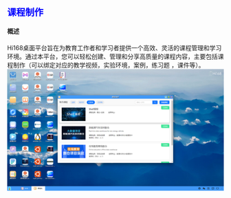 ## <font color='blue'>课程制作</font>
#### 概述
Hi168桌面平台旨在为教育工作者和学习者提供一个高效、灵活的课程管理和学习环境。通过本平台，您可以轻松创建、管理和分享高质量的课程内容，主要包括课程制作（可以绑定对应的教学视频，实验环境，案例，练习题 ，课件等）。
![alt text](./help_picture/07_coursemake.png)